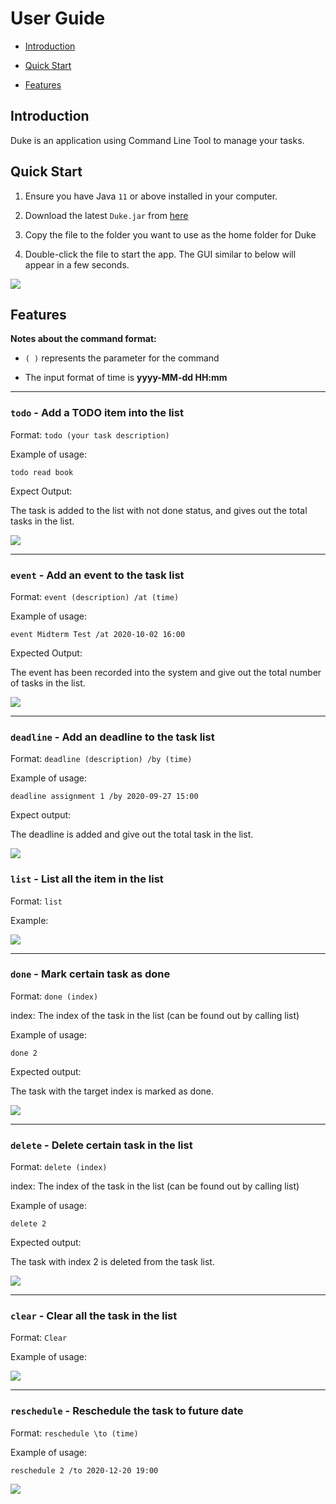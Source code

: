 # User Guide
- [Introduction](#Introduction)

- [Quick Start](#Quick-Start)

- [Features](#Features)

## Introduction

Duke is an application using Command Line Tool to manage your tasks.

## Quick Start

1. Ensure you have Java `11` or above installed in your computer.

2. Download the latest `Duke.jar` from [here](!https://github.com/Lingy12/ip/releases)

3. Copy the file to the folder you want to use as the home folder for Duke

4. Double-click the file to start the app. The GUI similar to below will appear in a few seconds.

![](img/duke_main.png)

## Features 


<div markdown="block" class="alert alert-info">

**Notes about the command format:**<br>
   * `( )` represents the parameter for the command
   
   * The input format of time is **yyyy-MM-dd HH:mm**
   
</div> 

---

### `todo` - Add a TODO item into the list

Format: `todo (your task description)`

Example of usage:

`todo read book`

Expect Output:

The task is added to the list with not done status, and gives out the total tasks in the list.

![](img/duke_todo.png)

***

### `event` - Add an event to the task list

Format: `event (description) /at (time)` 

Example of usage:

`event Midterm Test /at 2020-10-02 16:00`

Expected Output:

The event has been recorded into the system and give out the total number of tasks in the list.

![](img/duke_event.png)


***


### `deadline` - Add an deadline to the task list

Format: `deadline (description) /by (time)`

Example of usage: 

`deadline assignment 1 /by 2020-09-27 15:00`

Expect output:

The deadline is added and give out the total task in the list.

![](img/duke_deadline.png)


### `list` - List all the item in the list

Format: `list`

Example:

![](img/duke_list.png)


***

### `done` - Mark certain task as done

Format: `done (index)`

index: The index of the task in the list (can be found out by calling list)

Example of usage:

`done 2`

Expected output:

The task with the target index is marked as done. 

![](img/duke_done.png)


***

### `delete` - Delete certain task in the list

Format: `delete (index)`

index: The index of the task in the list (can be found out by calling list)

Example of usage:

`delete 2`

Expected output:

The task with index 2 is deleted from the task list.

![](img/duke_delete.png)


***

### `clear` - Clear all the task in the list

Format: `Clear`

Example of usage:

![](img/duke_clear.png)


***

### `reschedule` - Reschedule the task to future date

Format: `reschedule \to (time)`

Example of usage: 

`reschedule 2 /to 2020-12-20 19:00`

![](img/duke_reschedule.png)



